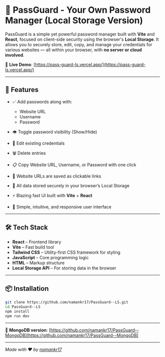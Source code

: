 # 🔐 PassGuard - Your Own Password Manager (Local Storage Version)

PassGuard is a simple yet powerful password manager built with **Vite** and **React**, focused on client-side security using the browser's **Local Storage**. It allows you to securely store, edit, copy, and manage your credentials for various websites — all within your browser, with **no server or cloud involved**.

🔗 **Live Demo**: [https://pass-guard-ls.vercel.app/](https://pass-guard-ls.vercel.app/)

---

## 🚀 Features

- ✅ Add passwords along with:
  - Website URL
  - Username
  - Password

- 👁️ Toggle password visibility (Show/Hide)
- 📝 Edit existing credentials
- 🗑️ Delete entries
- 📋 Copy Website URL, Username, or Password with one click
- 🔗 Website URLs are saved as clickable links
- 💾 All data stored securely in your browser’s Local Storage
- ⚡ Blazing fast UI built with **Vite** + **React**
- 🧠 Simple, intuitive, and responsive user interface

---

## 🛠️ Tech Stack

- **React** – Frontend library
- **Vite** – Fast build tool
- **Tailwind CSS** – Utility-first CSS framework for styling
- **JavaScript** – Core programming logic
- **HTML** – Markup structure
- **Local Storage API** – For storing data in the browser

---

## 📦 Installation

```bash
git clone https://github.com/namankr17/PassGuard--LS.git
cd PassGuard--LS
npm install
npm run dev
```

---

🔗 **MongoDB version**: [https://github.com/namankr17/PassGuard--MongoDB](https://github.com/namankr17/PassGuard--MongoDB)

---

*Made with ❤️ by [namankr17](https://github.com/namankr17)*